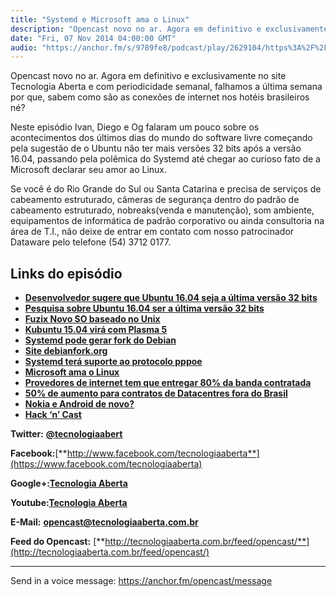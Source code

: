 ```yaml
---
title: "Systemd e Microsoft ama o Linux"
description: "Opencast novo no ar. Agora em definitivo e exclusivamente no site Tecnologia Aberta e com periodicidade semanal, falhamos a última semana por que, sab..."
date: "Fri, 07 Nov 2014 04:00:00 GMT"
audio: "https://anchor.fm/s/9789fe8/podcast/play/2629104/https%3A%2F%2Fd3ctxlq1ktw2nl.cloudfront.net%2Fproduction%2F2019-2-13%2F11241580-44100-2-4bdf0ba729324.mp3"
---
```


Opencast novo no ar. Agora em definitivo e exclusivamente no site Tecnologia Aberta e com periodicidade semanal, falhamos a última semana por que, sabem como são as conexões de internet nos hotéis brasileiros né?


Neste episódio Ivan, Diego e Og falaram um pouco sobre os acontecimentos dos últimos dias do mundo do software livre começando pela sugestão de o Ubuntu não ter mais versões 32 bits após a versão 16.04, passando pela polêmica do Systemd até chegar ao curioso fato de a Microsoft declarar seu amor ao Linux.


Se você é do Rio Grande do Sul ou Santa Catarina e precisa de serviços de cabeamento estruturado, câmeras de segurança dentro do padrão de cabeamento estruturado, nobreaks(venda e manutenção), som ambiente, equipamentos de informática de padrão corporativo ou ainda consultoria na área de T.I., não deixe de entrar em contato com nosso patrocinador Dataware pelo telefone (54) 3712 0177.


**Links do episódio**
---------------------


* [**Desenvolvedor sugere que Ubuntu 16.04 seja a última versão 32 bits**](http://br-linux.org/2014/01/pesquisa-desenvolvedor-estuda-propor-que-ubuntu-1604-seja-a-ultima-versao-de-32-bits.html)
* [**Pesquisa sobre Ubuntu 16.04 ser a última versão 32 bits**](https://bryanquigley.com/crazy-ideas/still-running-32-bit-ubuntu)
* [**Fuzix Novo SO baseado no Unix**](http://br-linux.org/2014/01/fuzix-alan-cox-anuncia-novo-sistema-operacional-baseado-no-unix-system-v.html)
* [**Kubuntu 15.04 virá com Plasma 5**](http://www.omgubuntu.co.uk/2014/10/kubuntu-15-04-vivid-plasma-5-desktop-default)
* [**Systemd pode gerar fork do Debian**](http://br-linux.org/2014/01/fork-do-debian-esta-em-consideracao-por-descontentes-com-o-systemd.html)
* [**Site debianfork.org**](http://debianfork.org/)
* [**Systemd terá suporte ao protocolo pppoe**](http://www.phoronix.com/scan.php?page=news_item&px=MTgyODQ)
* [**Microsoft ama o Linux**](http://tecnologiaaberta.com.br/2014/10/microsoft-ama-o-linux/)
* [**Provedores de internet tem que entregar 80% da banda contratada**](http://g1.globo.com/tecnologia/noticia/2014/10/empresas-terao-que-entregar-80-da-velocidade-contratada-na-banda-larga.html)
* [**50% de aumento para contratos de Datacentres fora do Brasil**](http://corporate.canaltech.com.br/noticia/data-center/Receita-Federal-passara-a-tributar-servicos-de-hospedagem-do-exterior/)
* [**Nokia e Android de novo?**](http://meiobit.com/302225/rumor-nokia-retorno-mercado-mobile-novo-dispositivo-android/)
* [**Hack ‘n’ Cast**](http://mindbending.org/pt/category/hack-n-cast)


**Twitter:** [**@tecnologiaabert**](http://twitter.com/tecnologiaabert)


**Facebook:**[**http://www.facebook.com/tecnologiaaberta**](https://www.facebook.com/tecnologiaaberta)


**Google+:**[**Tecnologia Aberta**](https://plus.google.com/u/0/b/114491525240353631044/114491525240353631044/about)


**Youtube:**[**Tecnologia Aberta**](http://youtube.com/tecnologiaaberta)


**E-Mail:** [**opencast@tecnologiaaberta.com.br**](mailto:opencast@tecnologiaaberta.com.br)


**Feed do Opencast:** [**http://tecnologiaaberta.com.br/feed/opencast/**](http://tecnologiaaberta.com.br/feed/opencast/)



--- 

Send in a voice message: https://anchor.fm/opencast/message